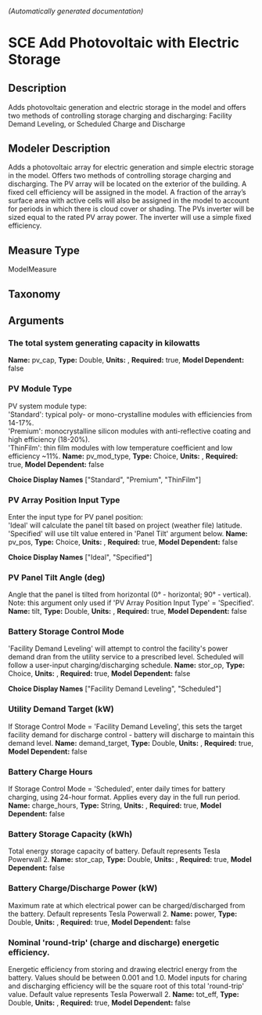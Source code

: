

###### (Automatically generated documentation)

# SCE Add Photovoltaic with Electric Storage

## Description
Adds photovoltaic generation and electric storage in the model and offers two methods of controlling storage charging and discharging: Facility Demand Leveling, or Scheduled Charge and Discharge

## Modeler Description
Adds a photovoltaic array for electric generation and simple electric storage in the model. Offers two methods of controlling storage charging and discharging. The PV array will be located on the exterior of the building. A fixed cell efficiency will be assigned in the model. A fraction of the array’s surface area with active cells will also be assigned in the model to account for periods in which there is cloud cover or shading. The PVs inverter will be sized equal to the rated PV array power. The inverter will use a simple fixed efficiency.

## Measure Type
ModelMeasure

## Taxonomy


## Arguments


### The total system generating capacity in kilowatts

**Name:** pv_cap,
**Type:** Double,
**Units:** ,
**Required:** true,
**Model Dependent:** false


### PV Module Type
PV system module type: <br>
                               'Standard': typical poly- or mono-crystalline modules with efficiencies from 14-17%.<br>
                               'Premium': monocrystalline silicon modules with anti-reflective coating and high efficiency (18-20%).<br>
                               'ThinFilm': thin film modules with low temperature coefficient and low efficiency ~11%.
**Name:** pv_mod_type,
**Type:** Choice,
**Units:** ,
**Required:** true,
**Model Dependent:** false

**Choice Display Names** ["Standard", "Premium", "ThinFilm"]


### PV Array Position Input Type
Enter the input type for PV panel position: <br>
                          'Ideal' will calculate the panel tilt based on project (weather file) latitude.<br>
                          'Specified' will use tilt value entered in 'Panel Tilt' argument below.
**Name:** pv_pos,
**Type:** Choice,
**Units:** ,
**Required:** true,
**Model Dependent:** false

**Choice Display Names** ["Ideal", "Specified"]


### PV Panel Tilt Angle (deg)
Angle that the panel is tilted from horizontal (0° - horizontal; 90° - vertical).<br>Note: this argument only used if 'PV Array Position Input Type' = 'Specified'.
**Name:** tilt,
**Type:** Double,
**Units:** ,
**Required:** true,
**Model Dependent:** false


### Battery Storage Control Mode
'Facility Demand Leveling' will attempt to control the facility's power demand dran from the utility service to a prescribed level. Scheduled will follow a user-input charging/discharging schedule.
**Name:** stor_op,
**Type:** Choice,
**Units:** ,
**Required:** true,
**Model Dependent:** false

**Choice Display Names** ["Facility Demand Leveling", "Scheduled"]


### Utility Demand Target (kW)
If Storage Control Mode = 'Facility Demand Leveling', this sets the target facility demand for discharge control - battery will discharge to maintain this demand level.
**Name:** demand_target,
**Type:** Double,
**Units:** ,
**Required:** true,
**Model Dependent:** false


### Battery Charge Hours
If Storage Control Mode = 'Scheduled', enter daily times for battery charging, using 24-hour format. Applies every day in the full run period.
**Name:** charge_hours,
**Type:** String,
**Units:** ,
**Required:** true,
**Model Dependent:** false


### Battery Storage Capacity (kWh)
Total energy storage capacity of battery. Default represents Tesla Powerwall 2.
**Name:** stor_cap,
**Type:** Double,
**Units:** ,
**Required:** true,
**Model Dependent:** false


### Battery Charge/Discharge Power (kW)
Maximum rate at which electrical power can be charged/discharged from the battery. Default represents Tesla Powerwall 2.
**Name:** power,
**Type:** Double,
**Units:** ,
**Required:** true,
**Model Dependent:** false


### Nominal 'round-trip' (charge and discharge) energetic efficiency.
Energetic efficiency from storing and drawing electricl energy from the battery. Values should be between 0.001 and 1.0. Model inputs for charing and discharging efficiency will be the square root of this total 'round-trip' value. Default value represents Tesla Powerwall 2.
**Name:** tot_eff,
**Type:** Double,
**Units:** ,
**Required:** true,
**Model Dependent:** false






